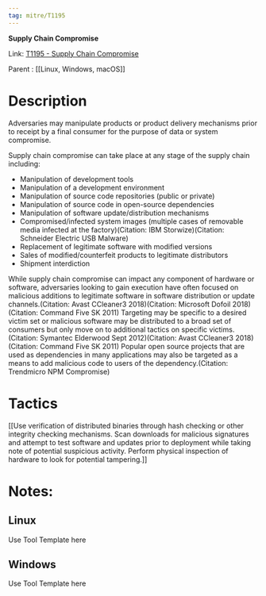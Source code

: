 ```yaml
---
tag: mitre/T1195
---
```


**Supply Chain Compromise**

Link: [T1195 - Supply Chain Compromise](https://attack.mitre.org/techniques/T1195)

Parent : [[Linux, Windows, macOS]]


# Description

Adversaries may manipulate products or product delivery mechanisms prior to receipt by a final consumer for the purpose of data or system compromise.

Supply chain compromise can take place at any stage of the supply chain including:

* Manipulation of development tools
* Manipulation of a development environment
* Manipulation of source code repositories (public or private)
* Manipulation of source code in open-source dependencies
* Manipulation of software update/distribution mechanisms
* Compromised/infected system images (multiple cases of removable media infected at the factory)(Citation: IBM Storwize)(Citation: Schneider Electric USB Malware) 
* Replacement of legitimate software with modified versions
* Sales of modified/counterfeit products to legitimate distributors
* Shipment interdiction

While supply chain compromise can impact any component of hardware or software, adversaries looking to gain execution have often focused on malicious additions to legitimate software in software distribution or update channels.(Citation: Avast CCleaner3 2018)(Citation: Microsoft Dofoil 2018)(Citation: Command Five SK 2011) Targeting may be specific to a desired victim set or malicious software may be distributed to a broad set of consumers but only move on to additional tactics on specific victims.(Citation: Symantec Elderwood Sept 2012)(Citation: Avast CCleaner3 2018)(Citation: Command Five SK 2011) Popular open source projects that are used as dependencies in many applications may also be targeted as a means to add malicious code to users of the dependency.(Citation: Trendmicro NPM Compromise)

# Tactics


[[Use verification of distributed binaries through hash checking or other integrity checking mechanisms. Scan downloads for malicious signatures and attempt to test software and updates prior to deployment while taking note of potential suspicious activity. Perform physical inspection of hardware to look for potential tampering.]]


# Notes:

## Linux

Use Tool Template here

## Windows

Use Tool Template here